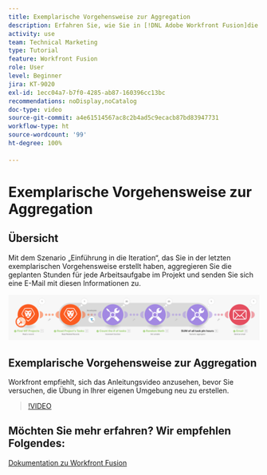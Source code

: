 ```yaml
---
title: Exemplarische Vorgehensweise zur Aggregation
description: Erfahren Sie, wie Sie in [!DNL Adobe Workfront Fusion]die geplanten Stunden für jede Arbeitsaufgabe in einem Projekt aggregieren und eine E-Mail mit diesen Informationen an sich selbst senden.
activity: use
team: Technical Marketing
type: Tutorial
feature: Workfront Fusion
role: User
level: Beginner
jira: KT-9020
exl-id: 1ecc04a7-b7f0-4285-ab87-160396cc13bc
recommendations: noDisplay,noCatalog
doc-type: video
source-git-commit: a4e61514567ac8c2b4ad5c9ecacb87bd83947731
workflow-type: ht
source-wordcount: '99'
ht-degree: 100%

---
```


# Exemplarische Vorgehensweise zur Aggregation

## Übersicht

Mit dem Szenario „Einführung in die Iteration“, das Sie in der letzten exemplarischen Vorgehensweise erstellt haben, aggregieren Sie die geplanten Stunden für jede Arbeitsaufgabe im Projekt und senden Sie sich eine E-Mail mit diesen Informationen zu.

![Ein Bild des Fusion-Szenarios](assets/iteration-and-aggregation-2.png)

## Exemplarische Vorgehensweise zur Aggregation

Workfront empfiehlt, sich das Anleitungsvideo anzusehen, bevor Sie versuchen, die Übung in Ihrer eigenen Umgebung neu zu erstellen.

>[!VIDEO](https://video.tv.adobe.com/v/335280/?quality=12&learn=on)



## Möchten Sie mehr erfahren? Wir empfehlen Folgendes:

[Dokumentation zu Workfront Fusion](https://experienceleague.adobe.com/docs/workfront/using/adobe-workfront-fusion/workfront-fusion-2.html?lang=de)
